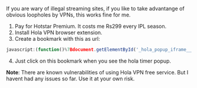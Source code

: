 
If you are wary of illegal streaming sites, if you like to take advantange of obvious loopholes by VPNs, this works fine for me.


1. Pay for Hotstar Premium. It costs me Rs299 every IPL season.
2. Install Hola VPN browser extension.
3. Create a bookmark with this as url:
```js
javascript:(function()%7Bdocument.getElementById('_hola_popup_iframe__').remove()%3Bdocument.querySelector('body%20%3E%20div%3Anth-child(9)').hidden%20%3D%20true%7D)()
```
4. Just click on this bookmark when you see the hola timer popup.

**Note**: There are known vulnerabilities of using Hola VPN free service. But I havent had any issues so far. Use it at your own risk.
